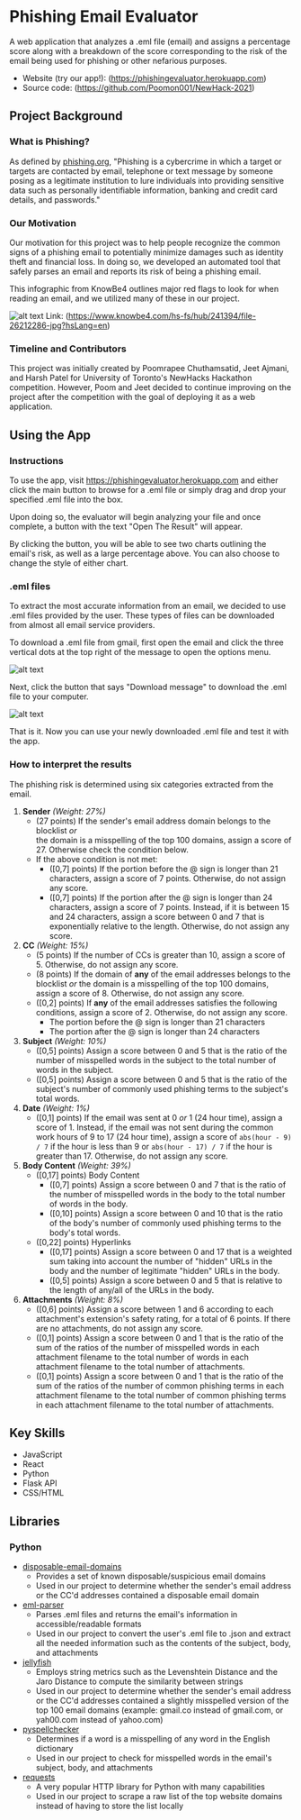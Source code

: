 # Phishing Email Evaluator

A web application that analyzes a .eml file (email) and assigns a percentage score along with a breakdown of the score corresponding to the risk of the email being used for phishing or other nefarious purposes.

- Website (try our app!): (https://phishingevaluator.herokuapp.com)
- Source code: (https://github.com/Poomon001/NewHack-2021)

## Project Background

### What is Phishing?
As defined by [phishing.org](https://github.com/Poomon001/NewHack-2021), "Phishing is a cybercrime in which a target or targets are contacted by email, telephone or text message by someone posing as a legitimate institution to lure individuals into providing sensitive data such as personally identifiable information, banking and credit card details, and passwords."

### Our Motivation
Our motivation for this project was to help people recognize the common signs of a phishing email to potentially minimize damages such as identity theft and financial loss. In doing so, we developed an automated tool that safely parses an email and reports its risk of being a phishing email.

This infographic from KnowBe4 outlines major red flags to look for when reading an email, and we utilized many of these in our project.

![alt text](https://www.knowbe4.com/hs-fs/hub/241394/file-26212286-jpg?hsLang=en "Email Red Flags")
Link: (https://www.knowbe4.com/hs-fs/hub/241394/file-26212286-jpg?hsLang=en)

### Timeline and Contributors
This project was initially created by Poomrapee Chuthamsatid, Jeet Ajmani, and Harsh Patel for University of Toronto's NewHacks Hackathon competition. However, Poom and Jeet decided to continue improving on the project after the competition with the goal of deploying it as a web application.

## Using the App

### Instructions
To use the app, visit https://phishingevaluator.herokuapp.com and either click the main button to browse for a .eml file or simply drag and drop your specified .eml file into the box. 

Upon doing so, the evaluator will begin analyzing your file and once complete, a button with the text "Open The Result" will appear. 

By clicking the button, you will be able to see two charts outlining the email's risk, as well as a large percentage above. You can also choose to change the style of either chart. 

### .eml files

To extract the most accurate information from an email, we decided to use .eml files provided by the user. These types of files can be downloaded from almost all email service providers. 

To download a .eml file from gmail, first open the email and click the three vertical dots at the top right of the message to open the options menu.

![alt text](https://phishingevaluator.herokuapp.com/step1.jpg "Opening the options menu") 

Next, click the button that says "Download message" to download the .eml file to your computer.

![alt text](https://phishingevaluator.herokuapp.com/step2.jpg "Downloading the message")

That is it. Now you can use your newly downloaded .eml file and test it with the app.

### How to interpret the results
The phishing risk is determined using six categories extracted from the email.
1. **Sender** *(Weight: 27%)*
    - (27 points) If the sender's email address domain belongs to the blocklist *or*  
    the domain is a misspelling of the top 100 domains, assign a score of 27. Otherwise check the condition below.
    - If the above condition is not met:
        - ([0,7] points) If the portion before the @ sign is longer than 21 characters, assign a score of 7 points. Otherwise, do not assign any score.
        - ([0,7] points) If the portion after the @ sign is longer than 24 characters, assign a score of 7 points. Instead, if it is between 15 and 24 characters, assign a score between 0 and 7 that is exponentially relative to the length. Otherwise, do not assign any score.
2. **CC** *(Weight: 15%)*
    - (5 points) If the number of CCs is greater than 10, assign a score of 5. Otherwise, do not assign any score.
    - (8 points) If the domain of **any** of the email addresses belongs to the blocklist *or* the domain is a misspelling of the top 100 domains, assign a score of 8. Otherwise, do not assign any score.
    - ([0,2] points) If **any** of the email addresses satisfies the following conditions, assign a score of 2. Otherwise, do not assign any score.
        - The portion before the @ sign is longer than 21 characters  
        - The portion after the @ sign is longer than 24 characters   
3. **Subject** *(Weight: 10%)*
    - ([0,5] points) Assign a score between 0 and 5 that is the ratio of the number of misspelled words in the subject to the total number of words in the subject.
    - ([0,5] points) Assign a score between 0 and 5 that is the ratio of the subject's number of commonly used phishing terms to the subject's total words. 
4. **Date** *(Weight: 1%)*
    - ([0,1] points) If the email was sent at 0 *or* 1 (24 hour time), assign a score of 1. Instead, if the email was not sent during the common work hours of 9 to 17 (24 hour time), assign a score of ```abs(hour - 9) / 7``` if the hour is less than 9 or ```abs(hour - 17) / 7``` if the hour is greater than 17. Otherwise, do not assign any score.
5. **Body Content** *(Weight: 39%)*
    - ([0,17] points) Body Content
        - ([0,7] points) Assign a score between 0 and 7 that is the ratio of the number of misspelled words in the body to the total number of words in the body.
        - ([0,10] points) Assign a score between 0 and 10 that is the ratio of the body's number of commonly used phishing terms to the body's total words. 
    - ([0,22] points) Hyperlinks
        - ([0,17] points) Assign a score between 0 and 17 that is a weighted sum taking into account the number of "hidden" URLs in the body and the number of legitimate "hidden" URLs in the body. 
        - ([0,5] points) Assign a score between 0 and 5 that is relative to the length of any/all of the URLs in the body.
6. **Attachments**  *(Weight: 8%)*
    - ([0,6] points) Assign a score between 1 and 6 according to each attachment's extension's safety rating, for a total of 6 points. If there are no attachments, do not assign any score.
    - ([0,1] points) Assign a score between 0 and 1 that is the ratio of the sum of the ratios of the number of misspelled words in each attachment filename to the total number of words in each attachment filename to the total number of attachments. 
    - ([0,1] points) Assign a score between 0 and 1 that is the ratio of the sum of the ratios of the number of common phishing terms in each attachment filename to the total number of common phishing terms in each attachment filename to the total number of attachments. 

## Key Skills

- JavaScript
- React
- Python
- Flask API
- CSS/HTML

## Libraries
### Python
- [disposable-email-domains](https://pypi.org/project/disposable-email-domains/)
    - Provides a set of known disposable/suspicious email domains
    - Used in our project to determine whether the sender's email address or the CC'd addresses contained a disposable email domain 
- [eml-parser](https://pypi.org/project/eml-parser/)
    - Parses .eml files and returns the email's information in accessible/readable formats
    - Used in our project to convert the user's .eml file to .json and extract all the needed information such as the contents of the subject, body, and attachments
- [jellyfish](https://pypi.org/project/jellyfish/)
    - Employs string metrics such as the Levenshtein Distance and the Jaro Distance to compute the similarity between strings
    - Used in our project to determine whether the sender's email address or the CC'd addresses contained a slightly misspelled version of the top 100 email domains (example: gmail.co instead of gmail.com, or yah00.com instead of yahoo.com)
- [pyspellchecker](https://pypi.org/project/pyspellchecker/)
    - Determines if a word is a misspelling of any word in the English dictionary
    - Used in our project to check for misspelled words in the email's subject, body, and attachments
- [requests](https://pypi.org/project/requests/)
    - A very popular HTTP library for Python with many capabilities
    - Used in our project to scrape a raw list of the top website domains instead of having to store the list locally
